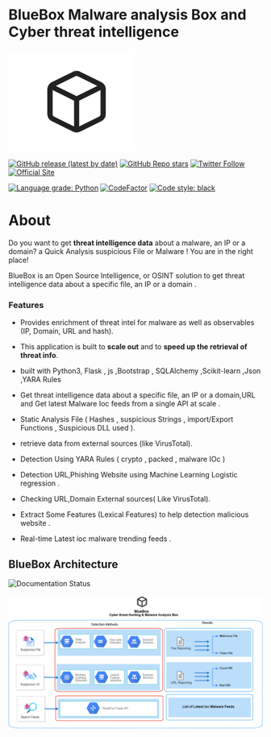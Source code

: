 # BlueBox Malware analysis Box and Cyber threat intelligence



<img src="logo.png" width=250 height=200  alt="BlueBox"/>


[![GitHub release (latest by date)](https://img.shields.io/github/v/release/intelowlproject/IntelOwl)](https://github.com/intelowlproject/IntelOwl/releases)
[![GitHub Repo stars](https://img.shields.io/github/stars/svdwi?style=social)](https://twitter.com/aziz_saadaoui)
[![Twitter Follow](https://img.shields.io/twitter/follow/aziz_saadaoui?style=social)](https://twitter.com/intel_owl)
[![Official Site](https://img.shields.io/badge/official-site-blue)](https://github.com/svdwi)


[![Language grade: Python](https://img.shields.io/lgtm/grade/python/g/svdwi/svdwi.svg?logo=lgtm&logoWidth=18)](https://lgtm.com/projects/g/intelowlproject/IntelOwl/context:python)
[![CodeFactor](https://www.codefactor.io/repository/github/svdwi/bluebox/badge)](https://github.com/svdwi)
[![Code style: black](https://img.shields.io/badge/code%20style-black-000000.svg)](https://github.com/svdwi)


# About 
Do you want to get **threat intelligence data** about a malware, an IP or a domain? a Quick Analysis suspicious File or Malware ! 
You are in the right place!

BlueBox is an Open Source Intelligence, or OSINT solution to get threat intelligence data about a specific file, an IP or a domain .
### Features

- Provides enrichment of threat intel for malware as well as observables (IP, Domain, URL and hash).
- This application is built to **scale out** and to **speed up the retrieval of threat info**.

-  built with Python3, Flask , js ,Bootstrap , SQLAlchemy ,Scikit-learn ,Json ,YARA Rules
-  Get threat intelligence data about a specific file, an IP or a domain,URL and Get latest Malware Ioc feeds from a single API at scale .
- Static Analysis File ( Hashes , suspicious Strings , import/Export Functions , Suspicious DLL used ).
- retrieve data from external sources (like VirusTotal).
- Detection Using YARA Rules ( crypto , packed , malware IOc )
- Detection URL,Phishing Website using Machine Learning Logistic regression .
- Checking URL,Domain External sources( Like VirusTotal).
- Extract Some Features (Lexical Features) to help detection malicious website .
- Real-time Latest ioc malware trending feeds .

## BlueBox Architecture

![Documentation Status](https://readthedocs.org/projects/intelowl/badge/?version=latest) 


<img src="architecture.png"  alt="BlueBox"/>
